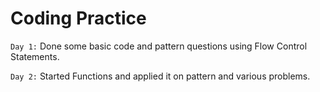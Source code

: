 # Coding Practice

``Day 1:`` Done some basic code and pattern questions using Flow Control Statements. 

``Day 2:`` Started Functions and applied it on pattern and various problems.

